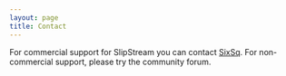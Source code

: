 ```yaml
---
layout: page
title: Contact
---
```


For commercial support for SlipStream you can contact [SixSq][sixsq].
For non-commercial support, please try the community forum.

[sixsq]: http://sixsq.com
